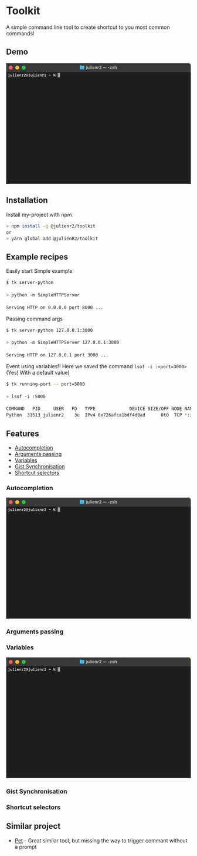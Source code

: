 # Toolkit

A simple command line tool to create shortcut to you most common commands!

## Demo
  
![Alt Text](./docs/assets/demo.gif)

## Installation

Install my-project with npm

```bash
> npm install -g @julienr2/toolkit
or
> yarn global add @julienR2/toolkit
```
## Example recipes

Easily start Simple example

```bash
$ tk server-python

> python -m SimpleHTTPServer

Serving HTTP on 0.0.0.0 port 8000 ...
```

Passing command args

```bash
$ tk server-python 127.0.0.1:3000

> python -m SimpleHTTPServer 127.0.0.1:3000

Serving HTTP on 127.0.0.1 port 3000 ...
```

Event using variables!! Here we saved the command `lsof -i :<port=3000>` (Yes! With a default value)

```bash
$ tk running-port -- port=5000

> lsof -i :5000

COMMAND   PID     USER   FD   TYPE             DEVICE SIZE/OFF NODE NAME
Python  31513 julienr2    3u  IPv4 0x726afca1bdf4d0ad      0t0  TCP *:irdmi (LISTEN)

```

## Features
- [Autocompletion](#autocompletion)
- [Arguments passing](#arguments-passing)
- [Variables](#variables)
- [Gist Synchronisation](#gist-synchronisation)
- [Shortcut selectors](#shortcut-selectors)


### Autocompletion
![Alt Text](./docs/assets/autocompletion.gif)

### Arguments passing

### Variables
![Alt Text](./docs/assets/variables.gif)

### Gist Synchronisation

### Shortcut selectors

## Similar project
- [Pet](https://github.com/knqyf263/pet) - Great similar tool, but missing the way to trigger commant without a prompt
    